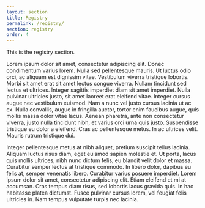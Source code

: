 ```yaml
---
layout: section
title: Registry
permalink: /registry/
section: registry
order: 4
---
```


<div class="container">
	<p>This is the registry section.</p>
	<p>Lorem ipsum dolor sit amet, consectetur adipiscing elit. Donec condimentum varius lorem. Nulla sed pellentesque mauris. Ut luctus odio orci, ac aliquam est dignissim vitae. Vestibulum viverra tristique lobortis. Morbi sit amet erat sit amet lectus congue viverra. Nullam tincidunt sed lectus et ultrices. Integer sagittis imperdiet diam sit amet imperdiet. Nulla pulvinar ultricies justo, sit amet laoreet erat eleifend vitae. Integer cursus augue nec vestibulum euismod. Nam a nunc vel justo cursus lacinia ut ac ex. Nulla convallis, augue in fringilla auctor, tortor enim faucibus augue, quis mollis massa dolor vitae lacus. Aenean pharetra, ante non consectetur viverra, justo nulla tincidunt nibh, et varius orci urna quis justo. Suspendisse tristique eu dolor a eleifend. Cras ac pellentesque metus. In ac ultrices velit. Mauris rutrum tristique dui.</p>
	<p>Integer pellentesque metus at nibh aliquet, pretium suscipit tellus lacinia. Aliquam luctus risus diam, eget euismod sapien molestie et. Ut porta, lacus quis mollis ultrices, nibh nunc dictum felis, eu blandit velit dolor et massa. Curabitur semper lectus at tristique commodo. In libero dolor, dapibus eu felis at, semper venenatis libero. Curabitur varius posuere imperdiet. Lorem ipsum dolor sit amet, consectetur adipiscing elit. Etiam eleifend et mi at accumsan. Cras tempus diam risus, sed lobortis lacus gravida quis. In hac habitasse platea dictumst. Fusce pulvinar cursus lorem, vel feugiat felis ultricies in. Nam tempus vulputate turpis nec lacinia.</p>
</div>